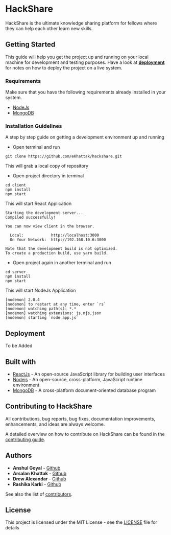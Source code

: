 # HackShare

HackShare is the ultimate knowledge sharing platform for fellows where they can help each other learn new skills.

## Getting Started

This guide will help you get the project up and running on your local machine for development and testing purposes. Have a look at **[deployment](#Deployment)** for notes on how to deploy the project on a live system.

### Requirements

Make sure that you have the following requirements already installed in your system.

- [NodeJs](https://nodejs.org/)
- [MongoDB](https://docs.mongodb.com/manual/administration/install-community/)

### Installation Guidelines

A step by step guide on getting a development environment up and running

- Open terminal and run

```
git clone https://github.com/eKhattak/hackshare.git
```

This will grab a local copy of repository

- Open project directory in terminal

```
cd client
npm install
npm start
```

This will start React Application

```
Starting the development server...
Compiled successfully!

You can now view client in the browser.

  Local:            http://localhost:3000
  On Your Network:  http://192.168.10.6:3000

Note that the development build is not optimized.
To create a production build, use yarn build.
```

- Open project again in another terminal and run

```
cd server
npm install
npm start
```

This will start NodeJs Application

```
[nodemon] 2.0.4
[nodemon] to restart at any time, enter `rs`
[nodemon] watching path(s): *.*
[nodemon] watching extensions: js,mjs,json
[nodemon] starting `node app.js`
```

## Deployment

To be Added

## Built with

- [ReactJs](https://reactjs.org/) - An open-source JavaScript library for building user interfaces
- [Nodejs](https://nodejs.org/) - An open-source, cross-platform, JavaScript runtime environment
- [MongoDB](http://mongodb.com/) - A cross-platform document-oriented database program

## Contributing to HackShare

All contributions, bug reports, bug fixes, documentation improvements, enhancements, and ideas are always welcome.

A detailed overview on how to contribute on HackShare can be found in the [contributing guide](https://github.com/ekhattak/hackshare/CONTRIBUTING.md).

## Authors

- **Anshul Goyal** - [Github](https://github.com/anshulrgoyal)
- **Arsalan Khattak** - [Github](https://github.com/eKhattak)
- **Drew Alexandar** - [Github](https://github.com/Drewbi)
- **Rashika Karki** - [Github](https://github.com/RashikaKarki)

See also the list of [contributors](https://github.com/ekhattak/hackshare/contributors).

## License

This project is licensed under the MIT License - see the [LICENSE](LICENSE) file for details
